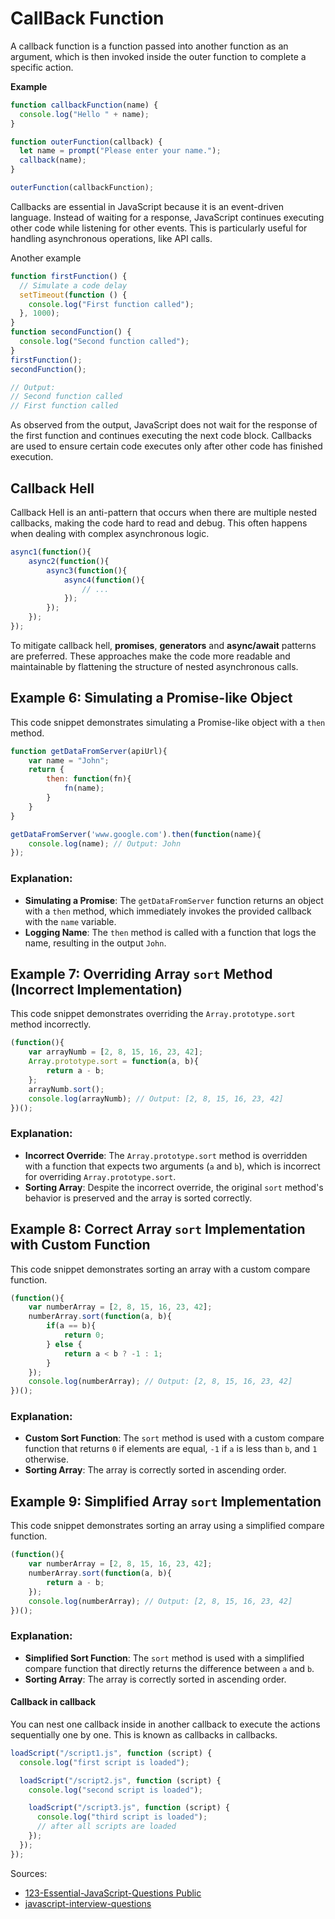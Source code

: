 # CallBack Function
A callback function is a function passed into another function as an argument, which is then invoked inside the outer 
function to complete a specific action.

**Example**
```js
function callbackFunction(name) {
  console.log("Hello " + name);
}

function outerFunction(callback) {
  let name = prompt("Please enter your name.");
  callback(name);
}

outerFunction(callbackFunction);
```
Callbacks are essential in JavaScript because it is an event-driven language. Instead of waiting for a response, 
JavaScript continues executing other code while listening for other events. This is particularly useful for handling 
asynchronous operations, like API calls.

Another example
```js
function firstFunction() {
  // Simulate a code delay
  setTimeout(function () {
    console.log("First function called");
  }, 1000);
}
function secondFunction() {
  console.log("Second function called");
}
firstFunction();
secondFunction();

// Output:
// Second function called
// First function called
```
As observed from the output, JavaScript does not wait for the response of the first function and continues executing the 
next code block. Callbacks are used to ensure certain code executes only after other code has finished execution.

## Callback Hell
Callback Hell is an anti-pattern that occurs when there are multiple nested callbacks, making the code hard to read and 
debug. This often happens when dealing with complex asynchronous logic.
```js
async1(function(){
    async2(function(){
        async3(function(){
            async4(function(){
                // ...
            });
        });
    });
});
```
To mitigate callback hell, **promises**, **generators** and **async/await** patterns are preferred. These approaches 
make the code more readable and maintainable by flattening the structure of nested asynchronous calls.

## Example 6: Simulating a Promise-like Object

This code snippet demonstrates simulating a Promise-like object with a `then` method.

```javascript
function getDataFromServer(apiUrl){
    var name = "John";
    return {
        then: function(fn){
            fn(name);
        }
    }
}

getDataFromServer('www.google.com').then(function(name){
    console.log(name); // Output: John
});
```

### Explanation:
- **Simulating a Promise**: The `getDataFromServer` function returns an object with a `then` method, which immediately
  invokes the provided callback with the `name` variable.
- **Logging Name**: The `then` method is called with a function that logs the name, resulting in the output `John`.

## Example 7: Overriding Array `sort` Method (Incorrect Implementation)

This code snippet demonstrates overriding the `Array.prototype.sort` method incorrectly.

```javascript
(function(){
    var arrayNumb = [2, 8, 15, 16, 23, 42];
    Array.prototype.sort = function(a, b){
        return a - b;
    };
    arrayNumb.sort();
    console.log(arrayNumb); // Output: [2, 8, 15, 16, 23, 42]
})();
```

### Explanation:
- **Incorrect Override**: The `Array.prototype.sort` method is overridden with a function that expects two arguments 
  (`a` and `b`), which is incorrect for overriding `Array.prototype.sort`.
- **Sorting Array**: Despite the incorrect override, the original `sort` method's behavior is preserved and the array is
  sorted correctly.

## Example 8: Correct Array `sort` Implementation with Custom Function

This code snippet demonstrates sorting an array with a custom compare function.

```javascript
(function(){
    var numberArray = [2, 8, 15, 16, 23, 42];
    numberArray.sort(function(a, b){
        if(a == b){
            return 0;
        } else {
            return a < b ? -1 : 1;
        }
    });
    console.log(numberArray); // Output: [2, 8, 15, 16, 23, 42]
})();
```

### Explanation:
- **Custom Sort Function**: The `sort` method is used with a custom compare function that returns `0` if elements are
  equal, `-1` if `a` is less than `b`, and `1` otherwise.
- **Sorting Array**: The array is correctly sorted in ascending order.

## Example 9: Simplified Array `sort` Implementation

This code snippet demonstrates sorting an array using a simplified compare function.

```javascript
(function(){
    var numberArray = [2, 8, 15, 16, 23, 42];
    numberArray.sort(function(a, b){
        return a - b;
    });
    console.log(numberArray); // Output: [2, 8, 15, 16, 23, 42]
})();
```

### Explanation:
- **Simplified Sort Function**: The `sort` method is used with a simplified compare function that directly returns the 
  difference between `a` and `b`.
- **Sorting Array**: The array is correctly sorted in ascending order.


#### Callback in callback
You can nest one callback inside in another callback to execute the actions sequentially one by one. This is known as 
callbacks in callbacks.
```js
loadScript("/script1.js", function (script) {
  console.log("first script is loaded");

  loadScript("/script2.js", function (script) {
    console.log("second script is loaded");

    loadScript("/script3.js", function (script) {
      console.log("third script is loaded");
      // after all scripts are loaded
    });
  });
});
```

Sources:
* [123-Essential-JavaScript-Questions Public](https://github.com/ganqqwerty/123-Essential-JavaScript-Interview-Questions)
* [javascript-interview-questions](https://github.com/sudheerj/javascript-interview-questions)
